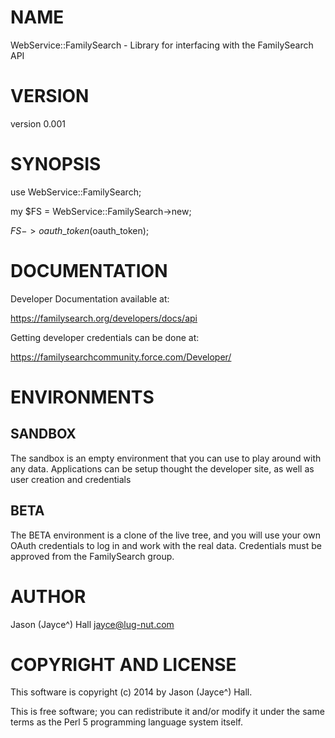 # NAME

WebService::FamilySearch - Library for interfacing with the FamilySearch API 

# VERSION

version 0.001

# SYNOPSIS

use WebService::FamilySearch;

my $FS = WebService::FamilySearch->new;

$FS->oauth\_token($oauth\_token);

# DOCUMENTATION

Developer Documentation available at: 

https://familysearch.org/developers/docs/api

Getting developer credentials can be done at:

https://familysearchcommunity.force.com/Developer/

# ENVIRONMENTS

## SANDBOX

The sandbox is an empty environment that you can use to play around with any data. Applications can be setup thought the developer site, as well as user creation and credentials

## BETA

The BETA environment is a clone of the live tree, and you will use your own OAuth credentials to log in and work with the real data. Credentials must be approved from the FamilySearch group.

# AUTHOR

Jason (Jayce^) Hall <jayce@lug-nut.com>

# COPYRIGHT AND LICENSE

This software is copyright (c) 2014 by Jason (Jayce^) Hall.

This is free software; you can redistribute it and/or modify it under
the same terms as the Perl 5 programming language system itself.
